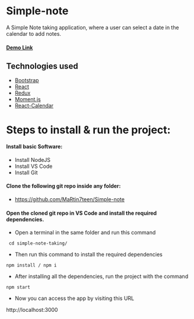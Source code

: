 # Simple-note

A Simple Note taking application, where a user can select a date in the calendar to add notes.

#### [Demo Link](https://simple-cal-note.netlify.app/)

## Technologies used
  
  * [Bootstrap](https://getbootstrap.com/)
  * [React](https://reactjs.org/)
  * [Redux](https://redux.js.org/)
  * [Moment.js](https://momentjs.com/)
  * [React-Calendar](https://projects.wojtekmaj.pl/react-calendar/)
  
# Steps to install & run the project:

#### Install basic Software:
* Install NodeJS
* Install VS Code
* Install Git

#### Clone the following git repo inside any folder:

* https://github.com/MaRtin7teen/Simple-note

####  Open the cloned git repo in VS Code and install the required dependencies.

*  Open a terminal in the same folder and run this command

` cd simple-note-taking/`
  * Then run this command to install the required dependencies

  `npm install / npm i `

*  After installing all the dependencies, run the project with the command

`npm start`

* Now you can access the app by visiting this URL

http://localhost:3000

